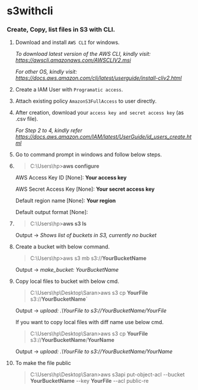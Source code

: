 # s3withcli
### Create, Copy, list files in S3 with CLI.

1. Download and install `AWS CLI` for windows. 

   *To download latest version of the AWS CLI, kindly visit: https://awscli.amazonaws.com/AWSCLIV2.msi*

   *For other OS, kindly visit: https://docs.aws.amazon.com/cli/latest/userguide/install-cliv2.html*
2. Create a IAM User with `Programatic access`.
3. Attach existing policy `AmazonS3FullAccess` to user directly.
4. After creation, download your `access key and secret access key` (as .csv file).

   *For Step 2 to 4, kindly refer https://docs.aws.amazon.com/IAM/latest/UserGuide/id_users_create.html*
5. Go to command prompt in windows and follow below steps.
6. >C:\Users\hp>**aws configure**

	 AWS Access Key ID [None]: **Your access key**	
	 
	 AWS Secret Access Key [None]: **Your secret access key**
	 
	 Default region name [None]: **Your region**
	 
	 Default output format [None]:
7. >C:\Users\hp>**aws s3 ls** 
   
   Output -> *Shows list of buckets in S3, currently no bucket* 
8. Create a bucket with below command.  

   >C:\Users\hp>aws s3 mb s3://**YourBucketName**

   Output -> *make_bucket: YourBucketName*
9. Copy local files to bucket with below cmd.
   
   >C:\Users\hp\Desktop\Saran>aws s3 cp **YourFile** s3://**YourBucketName**`
   
   Output -> *upload: .\\YourFile to s3://YourBucketName/YourFile*
   
   If you want to copy local files with diff name use below cmd.
   
   >C:\Users\hp\Desktop\Saran>aws s3 cp **YourFile** s3://**YourBucketName**/**YourName**
   
   Output -> *upload: .\\YourFile to s3://YourBucketName/YourName*
10. To make the file public
    
    >C:\Users\hp\Desktop\Saran>aws s3api put-object-acl --bucket **YourBucketName** --key **YourFile** --acl public-re

